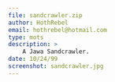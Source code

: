 ```yaml
---
file: sandcrawler.zip
author: HothRebel
email: hothrebel@hotmail.com
type: mots
description: >
    A Jawa Sandcrawler.
date: 10/24/99
screenshot: sandcrawler.jpg
---
```

